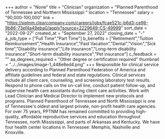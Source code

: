 +++
author = "None"
title = "Clinician"
organization = "Planned Parenthood of Tennessee and Northern Mississippi "
location = "Tennessee"
salary = "90,000-100,000"
link = "https://pptnm.clearcompany.com/careers/jobs/fcae521c-b6d3-ce96-9b86-73ef4a49eba0/apply?source=2229649-CS-49999"
sort_date = "2022-09-27"
created_at = "September 27, 2022"
closing_date = "-"
a_job_type = ["Full Time","Part Time"]
b_benefits = ["Retirement","Tuition Reimbursement","Health Insurance","Paid Vacation","Dental","Vision","Sick time","Disability insurance","Life insurance","Long-term disability insurance","Short-term disability insurance","Pet insurance"]
c_feedback = ""
aa_degrees_required = "Other degree or certification required"
thumbnail = "../../images/image-1_448e8ed4.png"
+++
Responsible for clinical service delivery according to Planned Parenthood Federation of America and affiliate guidelines and federal and state regulations. Clinical services include all client care, counseling, and screening laboratory test results.  Respond to phone calls on the on-call line, conduct patient follow-up, and supervise health care assistants during client care activities. Work with Lead Clinician and Medical Director to implement new protocols and programs. Planned Parenthood of Tennessee and North Mississippi is one of Tennessee's oldest and largest private, non-profit health care agencies. For over 75 years, PPTNM has remained committed to providing high-quality, affordable reproductive services and education throughout Tennessee, north Mississippi, and parts of Arkansas and Kentucky. We have four health center locations in Tennessee: Memphis, Nashville and Knoxville. 

